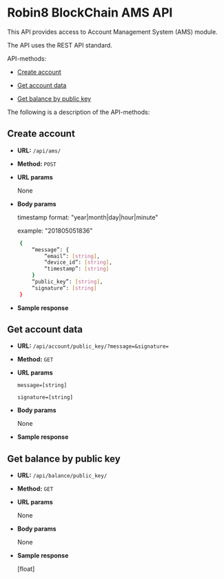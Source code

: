 # Robin8 BlockChain AMS API

This API provides access to Account Management System (AMS) module.

The API uses the REST API standard.

API-methods:

- [Create account](#create-account)

- [Get account data](#get-account-data)

- [Get balance by public key](#get-balance-by-public-key)

The following is a description of the API-methods:


## Create account

* **URL:** `/api/ams/`

* **Method:** `POST`

* **URL params**

    None

* **Body params**

    timestamp format: "year|month|day|hour|minute"

    example: "201805051836"

```bash
    {
        “message”: {
            “email”: [string],
            “device_id”: [string],
            “timestamp”: [string]
        }
        “public_key”: [string],
        “signature”: [string]
    }
```

* **Sample response**


## Get account data

* **URL:** `/api/account/public_key/?message=&signature=`

* **Method:** `GET`

* **URL params**

    `message=[string]`

    `signature=[string]`

* **Body params**

    None

* **Sample response**


## Get balance by public key

* **URL:** `/api/balance/public_key/`

* **Method:** `GET`

* **URL params**

    None

* **Body params**

    None

* **Sample response**

    [float]
